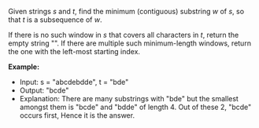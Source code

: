 Given strings _s_ and _t_, find the minimum (contiguous) substring _w_ of _s_, so that _t_ is a subsequence of _w_.

If there is no such window in _s_ that covers all characters in _t_, return the empty string "". If there are multiple
such minimum-length windows, return the one with the left-most starting index.

**Example:**

- Input: s = "abcdebdde", t = "bde"
- Output: "bcde"
- Explanation: There are many substrings with "bde" but the smallest amongst them is "bcde" and "bdde" of length 4.
  Out of these 2, "bcde" occurs first, Hence it is the answer.